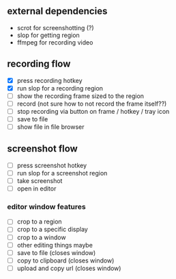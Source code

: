 ## external dependencies

- scrot for screenshotting (?)
- slop for getting region
- ffmpeg for recording video

## recording flow

- [x] press recording hotkey
- [x] run slop for a recording region
- [ ] show the recording frame sized to the region
- [ ] record (not sure how to not record the frame itself??)
- [ ] stop recording via button on frame / hotkey / tray icon
- [ ] save to file
- [ ] show file in file browser

## screenshot flow

- [ ] press screenshot hotkey
- [ ] run slop for a screenshot region
- [ ] take screenshot
- [ ] open in editor

### editor window features

- [ ] crop to a region
- [ ] crop to a specific display
- [ ] crop to a window
- [ ] other editing things maybe
- [ ] save to file (closes window)
- [ ] copy to clipboard (closes window)
- [ ] upload and copy url (closes window)
